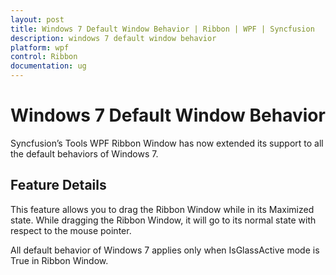 ```yaml
---
layout: post
title: Windows 7 Default Window Behavior | Ribbon | WPF | Syncfusion
description: windows 7 default window behavior
platform: wpf
control: Ribbon
documentation: ug
---
```


# Windows 7 Default Window Behavior

Syncfusion’s Tools WPF Ribbon Window has now extended its support to all the default behaviors of Windows 7.

## Feature Details

This feature allows you to drag the Ribbon Window while in its Maximized state. While dragging the Ribbon Window, it will go to its normal state with respect to the mouse pointer. 

All default behavior of Windows 7 applies only when IsGlassActive mode is True in Ribbon Window.

